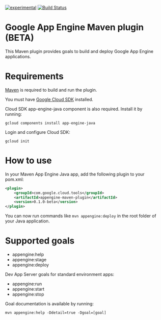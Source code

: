 [![experimental](http://badges.github.io/stability-badges/dist/experimental.svg)](http://github.com/badges/stability-badges)
[![Build Status](http://travis-ci.org/GoogleCloudPlatform/app-maven-plugin.svg)](http://travis-ci.org/GoogleCloudPlatform/app-maven-plugin)
# Google App Engine Maven plugin (BETA)

This Maven plugin provides goals to build and deploy Google App Engine applications.

# Requirements

[Maven](http://maven.apache.org/) is required to build and run the plugin.

You must have [Google Cloud SDK](https://cloud.google.com/sdk/) installed.

Cloud SDK app-engine-java component is also required. Install it by running:

    gcloud components install app-engine-java

Login and configure Cloud SDK:

    gcloud init

# How to use

In your Maven App Engine Java app, add the following plugin to your pom.xml:

```XML
<plugin>
    <groupId>com.google.cloud.tools</groupId>
    <artifactId>appengine-maven-plugin</artifactId>
    <version>0.1.0-beta</version>
</plugin>
```

You can now run commands like `mvn appengine:deploy` in the root folder of your Java application.

# Supported goals
- appengine:help
- appengine:stage
- appengine:deploy

Dev App Server goals for standard environment apps:
- appengine:run
- appengine:start 
- appengine:stop

Goal documentation is available by running:

    mvn appengine:help -Ddetail=true -Dgoal=[goal]
